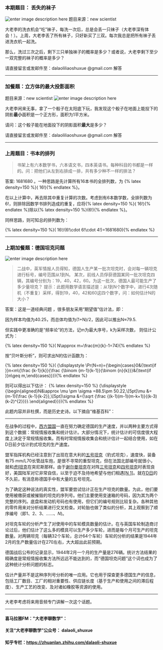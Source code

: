 ﻿### 本期题目： 丢失的袜子
![enter image description here](https://encrypted-tbn0.gstatic.com/images?q=tbn:ANd9GcR-FG7WD9DYykeAtOdEXqKwT9KyWz-5_L7fJh0a-Up7JaHmCwkjEg)
题目来源：new scientist

大老李的洗衣机会“吃”袜子，每洗一次后，总是会丢一只袜子（大老李深有体会！）。上周，大老李丢了所有袜子，只好新买了三双。每次我总是把所有袜子丢进洗衣机一起洗。

那么，洗过三次之后，剩下三只单独袜子的概率是多少？或者说，大老李剩下至少一双完整的袜子的概率是多少？

请直接留言或发邮件至：dalaoliliaoshuxue @gmail.com 解答

---
### 加餐题：立方体的最大投影面积
题目来源：new scientist
![enter image description here](https://images.newscientist.com/wp-content/uploads/2019/05/14123104/g_puzzle_180519-300x547.jpg)

大老李闲来无事，拿了一个骰子在太阳底下玩，我发现这个骰子在地面上能投下的阴影**最小**面积是一个正方形，面积为1平方米。

请问：这个骰子能在地面投下的阴影面积**最大**是多少？

请直接留言或发邮件至：dalaoliliaoshuxue @gmail.com 解答

---

### 上周题目：书本的排列
>书架上有六本数学书，六本语文书，四本英语书。每种科目的书都是一样的。问：把他们从左到右排成一排，共有多少种不一样的排法？

答案: 1681680 。一种思路是先计算所有16本书的全排列数，为 {% latex density=150 %}\( 16!\){% endlatex %}。

在以上计算中，再去除其中重复计算的次数。考虑到有6本数学数，全排列数为6!，则排除因数学书排列造成的重复，应将{% latex density=150 %}\( 16!\){% endlatex %}除以{% latex density=150  %}\(6!\){% endlatex %}。

同样思路，则可知总的排列数为：

{% latex density=150 %}\( 16!/(6!\cdot 6!\cdot 4!)=1681680\){% endlatex %}

---
### 上期加餐题：德国坦克问题
![enter image description here](https://upload.wikimedia.org/wikipedia/commons/thumb/6/61/Bundesarchiv_Bild_183-H26258,_Panzer_V_%22Panther%22.jpg/440px-Bundesarchiv_Bild_183-H26258,_Panzer_V_%22Panther%22.jpg)
>二战中，英军情报人员得知，德国人生产某一批次坦克时，会对每一辆坦克进行标号，编号范围从1到N。
某次，前线人员俘获德国某同一批次坦克四辆，其编号分别为：19，40，42，60。为这一批次，德国人最可能生产了多少量坦克？
>提示：此题用数学语言描述是：从1到N个数字中，进行4次随机（不重复）采样，得到19，40，42和60这四个数字，问：如何估计N的大小？

答案：这是一道经典问题 ，很多朋友采用“期望值”估计法，即：

因为样本均值为40.25，而总体均值为(1+N)/2，因此可以推出N≈79.5.

但实践中更准确的是“频率论”的方法，记m为最大序号，k为采样次数， 则估计公式为：

{% latex density=150 %}\( N\approx m+\frac{m}{k}-1=74\){% endlatex %}

按“贝叶斯分析”，则可求出N的估计函数为：

{% latex density=150 %}\( {\displaystyle \Pr(N=n)={\begin{cases}0&{\text{if }}n<m\\{\frac {k-1}{k}}{\frac {\binom {m-1}{k-1}}{\binom {n}{k}}}&{\text{if }}n\geq m,\end{cases}}}\){% endlatex %}

则可以得出以下估计：
{% latex density=150 %}
{\displaystyle {\begin{aligned}N&\approx \mu \pm \sigma =88.5\pm 50.22,\\[5pt]\mu &=(m-1){\frac {k-1}{k-2}},\\[5pt]\sigma &={\sqrt {\frac {(k-1)(m-1)(m-k+1)}{(k-3)(k-2)^{2}}}}.\end{aligned}}}\){% endlatex %}

此题内容并非杜撰，而是历史史诗。以下摘自“维基百科”：

---

在战争的过程中，[西方盟国](https://zh.wikipedia.org/wiki/%E5%90%8C%E7%9B%9F%E5%9C%8B_(%E7%AC%AC%E4%BA%8C%E6%AC%A1%E4%B8%96%E7%95%8C%E5%A4%A7%E6%88%B0) "同盟国 (第二次世界大战)")一直在努力确定德国的生产速度，并以两种主要方式得到这个数据：常规情报收集和统计估计。大部分情况下，统计估计的可信度很大程度上决定于常规情报收集。而有时常规情报收集会和统计估计一起结合使用，如在D日前夕估计豹式坦克的生产速度。

盟军指挥机构已经注意到了出现在意大利的[五号坦克](https://zh.wikipedia.org/wiki/%E8%B1%B9%E5%BC%8F%E5%9D%A6%E5%85%8B "豹式坦克")（豹式坦克），速度快，装备有75 mm/L70长管战车炮，是很不寻常的重型坦克，但在法国北部编号就很小，就和[虎I坦克](https://zh.wikipedia.org/wiki/%E8%99%8EI%E5%9D%A6%E5%85%8B "虎I坦克")在突尼斯那样。由于[谢尔曼坦克](https://zh.wikipedia.org/wiki/%E8%B0%A2%E5%B0%94%E6%9B%BC%E5%9D%A6%E5%85%8B "谢尔曼坦克")在对阵[三号坦克](https://zh.wikipedia.org/wiki/%E4%B8%89%E5%8F%B7%E5%9D%A6%E5%85%8B "三号坦克")和[四号坦克](https://zh.wikipedia.org/wiki/%E5%9B%9B%E8%99%9F%E5%9D%A6%E5%85%8B "四号坦克")时表现良好，美国陆军对它非常自信，以至于迫不及待地希望与他们相遇[[N 1]](https://zh.wikipedia.org/zh-cn/%E5%BE%B7%E5%9B%BD%E5%9D%A6%E5%85%8B%E9%97%AE%E9%A2%98#cite_note-2)。就在[D日](https://zh.wikipedia.org/wiki/D%E6%97%A5 "D日")的不久前，有消息称德国手中有大量的五号坦克。

为了确定这种说法的真实性，盟军要尝试估计正在生产坦克的数量。为此，他们要使用被缴获或被摧毁的坦克的序列号。他们主要使用变速箱的号码，因为其为两个完整的序列。底盘和发动机号码也有使用，但它们的编号规则比较复杂。各种其他的零件用来对分析结果进行交叉检查。对轮胎也做了类似的分析，其上观察到了顺序编号（即1、2、3、……、_N_)。

对坦克车轮的分析产生了对使用中的车轮模具数量的估计。在与英国车轮制造商讨论过后，他们估计了这么多的模具可以生产多少车轮，进而是每个月可生产的坦克数量。对两辆坦克（每辆32个车轮，总计64个车轮）车轮的分析的结果是1944年2月的生产数量估计在270左右，大大超出此前预期。

德国战后公布的记录显示，1944年2月一个月的生产量是276辆。统计方法结果的精确度是常规情报收集方法所远远不能达到的，而“德国坦克问题”这个词也成为了这种统计分析问题的标志。

估计产量并不是这种序列号分析的唯一应用。它也用于探查更多德国生产的信息，包括工厂数目、工厂的相对重要性、供应链长度（基于生产和使用之间的滞后程度）、生产工艺的改变、及对诸如橡胶等资源的使用。

---

大老李考虑将来用音频专门讲解一次这个话题。

----------

#### 喜马拉雅FM："大老李聊数学”：
#### 关注“大老李聊数学”公众号： dalaoli_shuxue
#### 知乎专栏：https://zhuanlan.zhihu.com/dalaoli-shuxue

